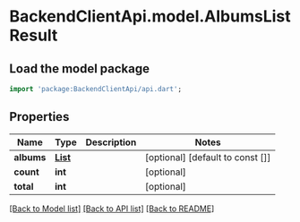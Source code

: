 # BackendClientApi.model.AlbumsListResult

## Load the model package
```dart
import 'package:BackendClientApi/api.dart';
```

## Properties
Name | Type | Description | Notes
------------ | ------------- | ------------- | -------------
**albums** | [**List<AlbumReadDto>**](AlbumReadDto.md) |  | [optional] [default to const []]
**count** | **int** |  | [optional] 
**total** | **int** |  | [optional] 

[[Back to Model list]](../README.md#documentation-for-models) [[Back to API list]](../README.md#documentation-for-api-endpoints) [[Back to README]](../README.md)


